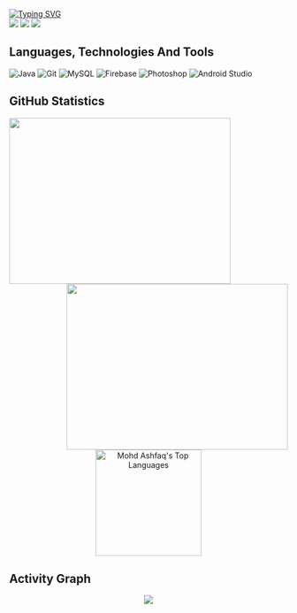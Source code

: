 <div align="left">
<a href="https://git.io/typing-svg"><img src="https://readme-typing-svg.herokuapp.com?font=Fira+Code&weight=600&size=30&pause=300&color=FFFFFF&width=435&lines=Hello+Visitor();I+am+Mohd+Ashfaq.;An+Android+Developer,;Content+Creator,;and+a+Learner,+always+:-)" alt="Typing SVG"/></a>

</div>
<div align="left">
<a href="https://www.hackerrank.com/knownasashfaq" target=_blank><img src="https://img.shields.io/badge/-Hackerrank-2EC866?style=for-the-badge&logo=HackerRank&logoColor=white"></a>
<a href="https://linkedin.com/in/mohdashfaq01/" target="_blank"><img src="https://img.shields.io/badge/LinkedIn-0077B5?style=for-the-badge&logo=linkedin&logoColor=white"></a>
<a href="https://leetcode.com/ashfaqali/" target="_blank"><img src="https://img.shields.io/badge/-LeetCode-FFA116?style=for-the-badge&logo=LeetCode&logoColor=white"></a>
</div>

## Languages, Technologies And Tools

![Java](https://img.shields.io/badge/java-0078d7.svg?style=for-the-badge&logo=java&logoColor=white)
![Git](https://img.shields.io/badge/git-%23F05033.svg?style=for-the-badge&logo=git&logoColor=white)
![MySQL](https://img.shields.io/badge/MySQL-005C84?style=for-the-badge&logo=mysql&logoColor=white)
![Firebase](https://img.shields.io/badge/firebase-ffca28?style=for-the-badge&logo=firebase&logoColor=black)
![Photoshop](https://img.shields.io/badge/Adobe%20Photoshop-31A8FF?style=for-the-badge&logo=Adobe%20Photoshop&logoColor=black)
![Android Studio](https://img.shields.io/badge/Android_Studio-3DDC84?style=for-the-badge&logo=android-studio&logoColor=white)

## GitHub Statistics
<div align="left">
<a href="https://github.com/ashfaaqali/github-readme-stats"><img height="300px" width="400px" src="https://github-readme-stats.vercel.app/api?username=ashfaaqali&theme=midnight-purple&count_private=true&show_icons=true&hide_border=true"></a>
<a href="https://git.io/streak-stats"><img align="right" height="300px" width="400px" src="https://streak-stats.demolab.com?user=ashfaaqali&theme=dark&border_radius=4.6&date_format=j%20M%5B%20Y%5D"></a>
</div>
<div align="center">
<a href="https://github.com/ashfaaqali/github-readme-stats"><img alt="Mohd Ashfaq's Top Languages" src="https://denvercoder1-github-readme-stats.vercel.app/api/top-langs/?username=ashfaaqali&langs_count=8&layout=compact&theme=react&hide_border=true&bg_color=1F222E&title_color=F85D7F&icon_color=F8D866&hide=Jupyter%20Notebook,Roff" height="192px"/></a>
</div>

## Activity Graph

<p align="center">
<a href="https://github.com/ashfaaqali/github-readme-activity-graph"><img src="https://github-readme-activity-graph.cyclic.app/graph?username=ashfaaqali&bg_color=ffffff&color=000000&line=00a36c&point=006602&area=true&hide_border=true"></a>
</p>
